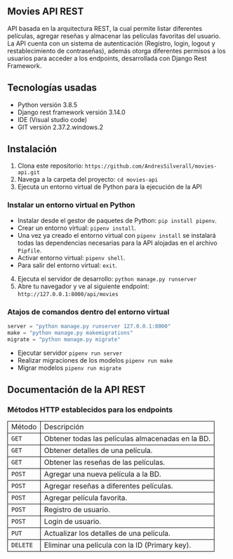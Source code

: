 ## Movies API REST

API basada en la arquitectura REST, la cual permite listar diferentes películas, agregar reseñas y almacenar las películas favoritas del usuario. La API cuenta con un sistema de autenticación (Registro, login, logout y restablecimiento de contraseñas), además otorga diferentes permisos a los usuarios para acceder a los endpoints, desarrollada con Django Rest Framework.


## Tecnologías usadas

- Python versión 3.8.5
- Django rest framework versión 3.14.0
- IDE (Visual studio code)
- GIT versión 2.37.2.windows.2


## Instalación

1. Clona este repositorio: `https://github.com/AndresSilverall/movies-api.git`
2. Navega a la carpeta del proyecto: `cd movies-api`
3. Ejecuta un entorno virtual de Python para la ejecución de la API


### Instalar un entorno virtual en Python 

- Instalar desde el gestor de paquetes de Python: `pip install pipenv`.
- Crear un entorno virtual: `pipenv install`.
- Una vez ya creado el entorno virtual con `pipenv install` se instalará todas las dependencias necesarias para la API alojadas en el archivo `Pipfile`.
- Activar entorno virtual: `pipenv shell`.
- Para salir del entorno virtual: `exit`.


4. Ejecuta el servidor de desarrollo: `python manage.py runserver`
5. Abre tu navegador y ve al siguiente endpoint: `http://127.0.0.1:8000/api/movies`


### Atajos de comandos dentro del entorno virtual

```python
server = "python manage.py runserver 127.0.0.1:8000"
make = "python manage.py makemigrations"
migrate = "python manage.py migrate"

```

- Ejecutar servidor `pipenv run server`
- Realizar migraciones de los modelos `pipenv run make`
- Migrar modelos `pipenv run migrate`



## Documentación de la API REST

### Métodos HTTP establecidos para los endpoints

<table style="border-collapse: collapse; width: 100%;">
  <tr>
    <td style="border: 1px solid black;">Método</td>
    <td style="border: 1px solid black;">Descripción </td>
  </tr>
  <tr>
    <td style="border: 1px solid black;"><code>GET</code></td>
    <td style="border: 1px solid black;">Obtener todas las películas almacenadas en la BD.</td>
  </tr>
  <tr>
    <td style="border: 1px solid black;"><code>GET</code></td>
    <td style="border: 1px solid black;">Obtener detalles de una película.</td>
  </tr>
    <tr>
    <td style="border: 1px solid black;"><code>GET</code></td>
    <td style="border: 1px solid black;">Obtener las reseñas de las películas.</td>
  </tr>
  <tr>
    <td style="border: 1px solid black;"><code>POST</code></td>
    <td style="border: 1px solid black;">Agregar una nueva película a la BD.</td>
  </tr>
    <tr>
    <td style="border: 1px solid black;"><code>POST</code></td>
    <td style="border: 1px solid black;">Agregar reseñas a diferentes películas.</td>
  </tr>
      <tr>
    <td style="border: 1px solid black;"><code>POST</code></td>
    <td style="border: 1px solid black;">Agregar película favorita.</td>
  </tr>
  <tr>
    <td style="border: 1px solid black;"><code>POST</code></td>
    <td style="border: 1px solid black;">Registro de usuario.</td>
  </tr>
  <tr>
    <td style="border: 1px solid black;"><code>POST</code></td>
    <td style="border: 1px solid black;">Login de usuario.</td>
  </tr>
  <tr>
    <td style="border: 1px solid black;"><code>PUT</code></td>
    <td style="border: 1px solid black;">Actualizar los detalles de una película.</td>
  </tr>
  <tr>
    <td style="border: 1px solid black;"><code>DELETE</code></td>
    <td style="border: 1px solid black;">Eliminar una película con la ID (Primary key).</td>
  </tr>
 
